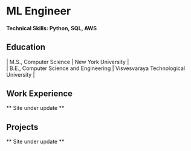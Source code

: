 # ML Engineer

#### Technical Skills: Python, SQL, AWS

## Education							       		
| M.S., Computer Science	| New York University  | 			        		
| B.E., Computer Science and Engineering  | Visvesvaraya Technological University  |

## Work Experience
** Site under update **

## Projects
** Site under update **
